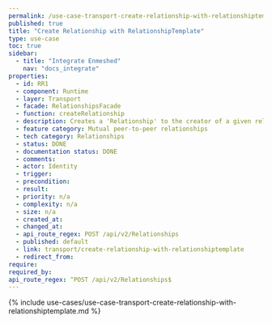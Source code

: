 ```yaml
---
permalink: /use-case-transport-create-relationship-with-relationshiptemplate
published: true
title: "Create Relationship with RelationshipTemplate"
type: use-case
toc: true
sidebar:
  - title: "Integrate Enmeshed"
    nav: "docs_integrate"
properties:
  - id: RR1
  - component: Runtime
  - layer: Transport
  - facade: RelationshipsFacade
  - function: createRelationship
  - description: Creates a 'Relationship' to the creator of a given relationshipTemplateId. The 'RelationshipTemplate' of the given 'relationshipTemplateId' must come from another identity and must be loaded by 'POST /RelationshipTemplates/Peer' first.
  - feature category: Mutual peer-to-peer relationships
  - tech category: Relationships
  - status: DONE
  - documentation status: DONE
  - comments:
  - actor: Identity
  - trigger:
  - precondition:
  - result:
  - priority: n/a
  - complexity: n/a
  - size: n/a
  - created_at:
  - changed_at:
  - api_route_regex: POST /api/v2/Relationships
  - published: default
  - link: transport/create-relationship-with-relationshiptemplate
  - redirect_from:
require:
required_by:
api_route_regex: ^POST /api/v2/Relationships$
---
```


{% include use-cases/use-case-transport-create-relationship-with-relationshiptemplate.md %}
